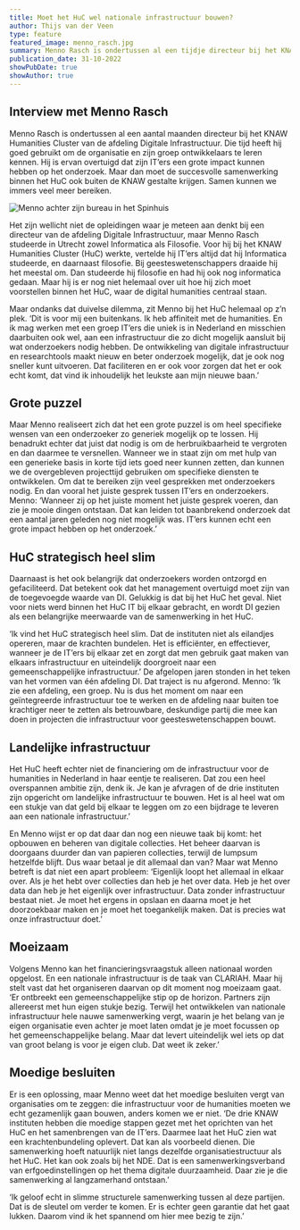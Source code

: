 ```yaml
---
title: Moet het HuC wel nationale infrastructuur bouwen?
author: Thijs van der Veen
type: feature
featured_image: menno_rasch.jpg
summary: Menno Rasch is ondertussen al een tijdje directeur bij het KNAW Humanities Cluster van de afdeling Digitale Infrastructuur. Hij is ervan overtuigd dat zijn IT’ers een grote impact kunnen hebben op het onderzoek. Maar dan moet de succesvolle samenwerking binnen het HuC ook buiten de KNAW gestalte krijgen. Samen kunnen we immers veel meer bereiken.
publication_date: 31-10-2022
showPubDate: true
showAuthor: true
---
```


## Interview met Menno Rasch


Menno Rasch is ondertussen al een aantal maanden directeur bij het KNAW Humanities Cluster van de afdeling Digitale Infrastructuur. Die tijd heeft hij goed gebruikt om de organisatie en zijn groep ontwikkelaars te leren kennen. Hij is ervan overtuigd dat zijn IT’ers een grote impact kunnen hebben op het onderzoek. Maar dan moet de succesvolle samenwerking binnen het HuC ook buiten de KNAW gestalte krijgen. Samen kunnen we immers veel meer bereiken.

![Menno achter zijn bureau in het Spinhuis](images/menno-3.jpg)

Het zijn wellicht niet de opleidingen waar je meteen aan denkt bij een directeur van de afdeling Digitale Infrastructuur, maar Menno Rasch studeerde in Utrecht zowel Informatica als Filosofie. Voor hij bij het KNAW Humanities Cluster (HuC) werkte, vertelde hij IT’ers altijd dat hij Informatica studeerde, en daarnaast filosofie. Bij geesteswetenschappers draaide hij het meestal om. Dan studeerde hij filosofie en had hij ook nog informatica gedaan. Maar hij is er nog niet helemaal over uit hoe hij zich moet voorstellen binnen het HuC, waar de digital humanities centraal staan.

Maar ondanks dat duivelse dilemma, zit Menno bij het HuC helemaal op z’n plek. ‘Dit is voor mij een buitenkans. Ik heb affiniteit met de humanities. En ik mag werken met een groep IT’ers die uniek is in Nederland en misschien daarbuiten ook wel, aan een infrastructuur die zo dicht mogelijk aansluit bij wat onderzoekers nodig hebben. De ontwikkeling van digitale infrastructuur en researchtools maakt nieuw en beter onderzoek mogelijk, dat je ook nog sneller kunt uitvoeren. Dat faciliteren en er ook voor zorgen dat het er ook echt komt, dat vind ik inhoudelijk het leukste aan mijn nieuwe baan.’

## Grote puzzel

Maar Menno realiseert zich dat het een grote puzzel is om heel specifieke wensen van een onderzoeker zo generiek mogelijk op te lossen. Hij benadrukt echter dat juist dat nodig is om de herbruikbaarheid te vergroten en dan daarmee te versnellen. Wanneer we in staat zijn om met hulp van een generieke basis in korte tijd iets goed neer kunnen zetten, dan kunnen we de overgebleven projecttijd gebruiken om specifieke diensten te ontwikkelen.
Om dat te bereiken zijn veel gesprekken met onderzoekers nodig. En dan vooral het juiste gesprek tussen IT’ers en onderzoekers. Menno: ‘Wanneer zij op het juiste moment het juiste gesprek voeren, dan zie je mooie dingen ontstaan. Dat kan leiden tot baanbrekend onderzoek dat een aantal jaren geleden nog niet mogelijk was. IT’ers kunnen echt een grote impact hebben op het onderzoek.’



## HuC strategisch heel slim

Daarnaast is het ook belangrijk dat onderzoekers worden ontzorgd en gefaciliteerd. Dat betekent ook dat het management overtuigd moet zijn van de toegevoegde waarde van DI. Gelukkig is dat bij het HuC het geval. Niet voor niets werd binnen het HuC IT bij elkaar gebracht, en wordt DI gezien als een belangrijke meerwaarde van de samenwerking in het HuC.

‘Ik vind het HuC strategisch heel slim. Dat de instituten niet als eilandjes opereren, maar de krachten bundelen. Het is efficiënter, en effectiever, wanneer je de IT’ers bij elkaar zet en zorgt dat men gebruik gaat maken van elkaars infrastructuur en uiteindelijk doorgroeit naar een gemeenschappelijke infrastructuur.’
De afgelopen jaren stonden in het teken van het vormen van één afdeling DI. Dat traject is nu afgerond. Menno: ‘Ik zie een afdeling, een groep. Nu is dus het moment om naar een geïntegreerde infrastructuur toe te werken en de afdeling naar buiten toe krachtiger neer te zetten als betrouwbare, deskundige partij die mee kan doen in projecten die infrastructuur voor geesteswetenschappen bouwt.

## Landelijke infrastructuur

Het HuC heeft echter niet de financiering om de infrastructuur voor de humanities in Nederland in haar eentje te realiseren. Dat zou een heel overspannen ambitie zijn, denk ik. Je kan je afvragen of de drie instituten zijn opgericht om landelijke infrastructuur te bouwen. Het is al heel wat om een stukje van dat geld bij elkaar te leggen om zo een bijdrage te leveren aan een nationale infrastructuur.’

En Menno wijst er op dat daar dan nog een nieuwe taak bij komt: het opbouwen en beheren van digitale collecties. Het beheer daarvan is doorgaans duurder dan van papieren collecties, terwijl de lumpsum hetzelfde blijft. Dus waar betaal je dit allemaal dan van?
Maar wat Menno betreft is dat niet een apart probleem: ‘Eigenlijk loopt het allemaal in elkaar over. Als je het hebt over collecties dan heb je het over data. Heb je het over data dan heb je het eigenlijk over infrastructuur. Data zonder infrastructuur bestaat niet. Je moet het ergens in opslaan en daarna moet je het doorzoekbaar maken en je moet het toegankelijk maken. Dat is precies wat onze infrastructuur doet.’

## Moeizaam

Volgens Menno kan het financieringsvraagstuk alleen nationaal worden opgelost. En een nationale infrastructuur is de taak van CLARIAH. Maar hij stelt vast dat het organiseren daarvan op dit moment nog moeizaam gaat. ‘Er ontbreekt een gemeenschappelijke stip op de horizon. Partners zijn allereerst met hun eigen stukje bezig. Terwijl het ontwikkelen van nationale infrastructuur hele nauwe samenwerking vergt, waarin je het belang van je eigen organisatie even achter je moet laten omdat je je moet focussen op het gemeenschappelijke belang. Maar dat levert uiteindelijk wel iets op dat van groot belang is voor je eigen club. Dat weet ik zeker.’

## Moedige besluiten

Er is een oplossing, maar Menno weet dat het moedige besluiten vergt van organisaties om te zeggen: die infrastructuur voor de humanities moeten we echt gezamenlijk gaan bouwen, anders komen we er niet. ‘De drie KNAW instituten hebben die moedige stappen gezet met het oprichten van het HuC en het samenbrengen van de IT’ers. Daarmee laat het HuC zien wat een krachtenbundeling oplevert. Dat kan als voorbeeld dienen. Die samenwerking hoeft natuurlijk niet langs dezelfde organisatiestructuur als het HuC. Het kan ook zoals bij het NDE. Dat is een samenwerkingsverband van erfgoedinstellingen op het thema digitale duurzaamheid. Daar zie je die samenwerking al langzamerhand ontstaan.’

‘Ik geloof echt in slimme structurele samenwerking tussen al deze partijen. Dat is de sleutel om verder te komen. Er is echter geen garantie dat het gaat lukken. Daarom vind ik het spannend om hier mee bezig te zijn.’
